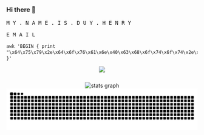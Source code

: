 ### Hi there 👋

<kbd> M </kbd>
<kbd> Y </kbd>
<kbd> . </kbd>
<kbd> N </kbd>
<kbd> A </kbd>
<kbd> M </kbd>
<kbd> E </kbd>
<kbd> . </kbd>
<kbd> I </kbd>
<kbd> S </kbd>
<kbd> . </kbd>
<kbd> D </kbd>
<kbd> U </kbd>
<kbd> Y </kbd>
<kbd> . </kbd>
<kbd> H </kbd>
<kbd> E </kbd>
<kbd> N </kbd>
<kbd> R </kbd>
<kbd> Y </kbd>

<kbd> E </kbd>
<kbd> M </kbd>
<kbd> A </kbd>
<kbd> I </kbd>
<kbd> L </kbd>
```
awk 'BEGIN { print "\x64\x75\x79\x2e\x64\x6f\x76\x61\x6e\x40\x63\x68\x6f\x74\x6f\x74\x2e\x76\x6e" }'
```
<div align="center">
  <img src="https://profile-counter.glitch.me/duyne-me/count.svg?"  />
</div>

###

<div align="center">
  <img src="https://github-readme-stats.vercel.app/api?username=duyne-me&hide_title=false&hide_rank=false&show_icons=true&include_all_commits=true&count_private=true&disable_animations=false&theme=dracula&locale=en&hide_border=false&order=1" height="150" alt="stats graph"  />
</div>

<img src="https://raw.githubusercontent.com/duyne-me/duyne-me/output/github-snake.svg" alt="Snake animation" />

